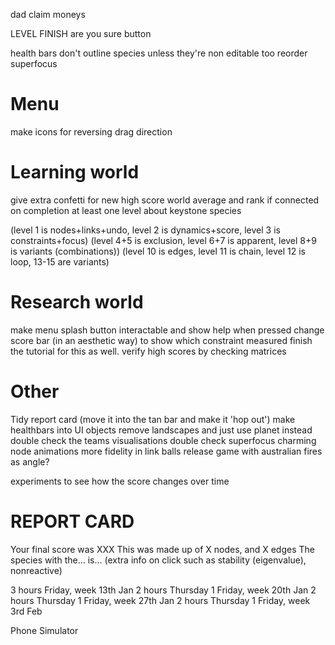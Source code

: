 dad
claim moneys


LEVEL FINISH
are you sure button

health bars
don't outline species unless they're non editable too
reorder superfocus





# Menu
make icons for reversing drag direction

# Learning world
give extra confetti for new high score
world average and rank if connected on completion
at least one level about keystone species

(level 1 is nodes+links+undo, level 2 is dynamics+score, level 3 is constraints+focus)
(level 4+5 is exclusion, level 6+7 is apparent, level 8+9 is variants (combinations))
(level 10 is edges, level 11 is chain, level 12 is loop, 13-15 are variants)

# Research world
make menu splash button interactable and show help when pressed
change score bar (in an aesthetic way) to show which constraint measured
finish the tutorial for this as well.
verify high scores by checking matrices

# Other
Tidy report card (move it into the tan bar and make it 'hop out')
make healthbars into UI objects
remove landscapes and just use planet instead
double check the teams visualisations
double check superfocus
charming node animations
more fidelity in link balls
release game with australian fires as angle?

experiments to see how the score changes over time

# REPORT CARD
Your final score was XXX
This was made up of X nodes, and X edges
The species with the... is...
(extra info on click such as stability (eigenvalue), nonreactive)

3 hours Friday,            week 13th Jan
2 hours Thursday 1 Friday, week 20th Jan
2 hours Thursday 1 Friday, week 27th Jan
2 hours Thursday 1 Friday, week 3rd Feb

Phone Simulator
